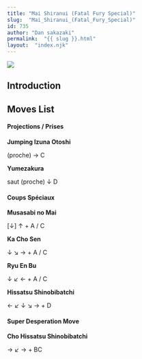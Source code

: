 ```yaml
---
title: "Mai Shiranui (Fatal Fury Special)"
slug:  "Mai_Shiranui_(Fatal_Fury_Special)"
id: 735
author: "Dan sakazaki"
permalink:  "{{ slug }}.html"
layout:  "index.njk"
---
```


![](/images/Ffspmai.PNG)  

## Introduction

## Moves List

#### Projections / Prises

**Jumping Izuna Otoshi**

(proche) → C

**Yumezakura**

saut (proche) ↓ D

#### Coups Spéciaux

**Musasabi no Mai**

\[↓\] ↑ + A / C

**Ka Cho Sen**

↓ ↘ → + A / C

**Ryu En Bu**

↓ ↙ ← + A / C

**Hissatsu Shinobibatchi**

← ↙ ↓ ↘ → + D

#### Super Desperation Move

**Cho Hissatsu Shinobibatchi**

→ ↙ → + BC
